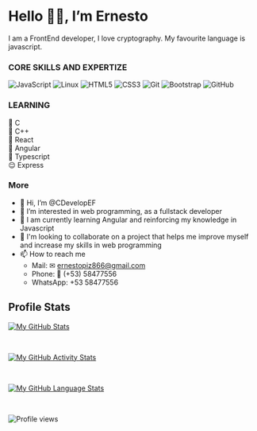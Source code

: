 # Hello 👋🏾, I’m Ernesto


I am a FrontEnd developer, I love cryptography.
My favourite language is javascript.

### CORE SKILLS AND EXPERTIZE
![JavaScript](https://img.shields.io/badge/javascript-%23323330.svg?style=for-the-badge&logo=javascript&logoColor=%23F7DF1E)
![Linux](https://img.shields.io/badge/Linux-FCC624?style=for-the-badge&logo=linux&logoColor=black)
![HTML5](https://img.shields.io/badge/html5-%23E34F26.svg?style=for-the-badge&logo=html5&logoColor=white)
![CSS3](https://img.shields.io/badge/css3-%231572B6.svg?style=for-the-badge&logo=css3&logoColor=white)
![Git](https://img.shields.io/badge/git-%23F05033.svg?style=for-the-badge&logo=git&logoColor=white)
![Bootstrap](https://img.shields.io/badge/bootstrap-%231572B6.svg?style=for-the-badge&logo=bootstrap&logoColor=white) 
![GitHub](https://img.shields.io/badge/github-%23121011.svg?style=for-the-badge&logo=github&logoColor=white)

### LEARNING
🤗 C <br/>
🤗 C++ <br/>
🤗 React <br/>
🤗 Angular <br/>
🤗 Typescript <br/>
😌 Express <br/>

### More

- 👀 Hi, I’m @CDevelopEF
- 🌱 I’m interested in web programming, as a fullstack developer
- 💞️ I am currently learning Angular and reinforcing my knowledge in Javascript
- 🤗 I'm looking to collaborate on a project that helps me improve myself and increase my skills in web programming
- 📫 How to reach me 
  - Mail: ✉ ernestopiz866@gmail.com 
  - Phone: 📱 (+53) 58477556
  - WhatsApp: +53 58477556 

 
## Profile Stats

[![My GitHub Stats](https://github-readme-stats.vercel.app/api/?username=CDevelopEF&count_private=true&theme=tokyonight&showicons=true)]()

<br> 

[![My GitHub Activity Stats](https://github-readme-streak-stats.herokuapp.com/?user=CDevelopEF&theme=tokyonight&showicons=true)]()

<br>

[![My GitHub Language Stats](https://github-readme-stats.vercel.app/api/top-langs/?username=CDevelopEF&langs_count=15&theme=tokyonight)]()

<br>

![Profile views](https://gpvc.arturio.dev/CDevelopEF)
